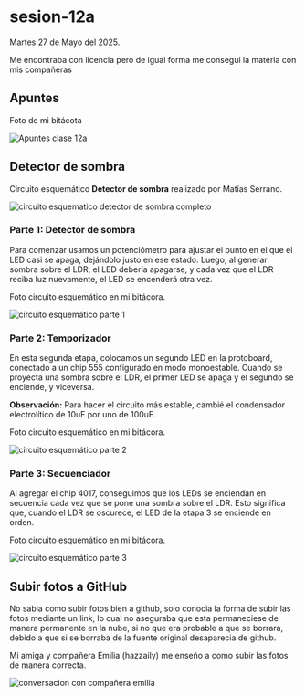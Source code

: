 # sesion-12a

Martes 27 de Mayo del 2025.

Me encontraba con licencia pero de igual forma me consegui la materia con mis compañeras

## Apuntes 

 Foto de mi bitácota

 ![Apuntes clase 12a](./archivos/apuntes_12a.JPG)

## Detector de sombra

Circuito esquemático **Detector de sombra** realizado por Matías Serrano.

 ![circuito esquematico detector de sombra completo](./archivos/detector_de_sombra_misaa.png)

### Parte 1: Detector de sombra

Para comenzar usamos un potenciómetro para ajustar el punto en el que el LED casi se apaga, dejándolo justo en ese estado. Luego, al generar sombra sobre el LDR, el LED debería apagarse, y cada vez que el LDR reciba luz nuevamente, el LED se encenderá otra vez.

Foto circuito esquemático en mi bitácora.

 ![circuito esquemático parte 1](./archivos/parte_1.JPG)


### Parte 2: Temporizador

En esta segunda etapa, colocamos un segundo LED en la protoboard, conectado a un chip 555 configurado en modo monoestable. Cuando se proyecta una sombra sobre el LDR, el primer LED se apaga y el segundo se enciende, y viceversa.

**Observación:** Para hacer el circuito más estable, cambié el condensador electrolítico de 10uF por uno de 100uF.

Foto circuito esquemático en mi bitácora.

 ![circuito esquemático parte 2](./archivos/parte_2.JPG)

### Parte 3: Secuenciador

Al agregar el chip 4017, conseguimos que los LEDs se enciendan en secuencia cada vez que se pone una sombra sobre el LDR. Esto significa que, cuando el LDR se oscurece, el LED de la etapa 3 se enciende en orden.

Foto circuito esquemático en mi bitácora.

 ![circuito esquemático parte 3](./archivos/parte_3.JPG)


## Subir fotos a GitHub

No sabia como subir fotos bien a github, solo conocia la forma de subir las fotos mediante un link, lo cual no aseguraba que esta permaneciese de manera permanente en la nube, si no que era probable a que se borrara, debido a que si se borraba de la fuente original desaparecia de github.

Mi amiga y compañera Emilia (hazzaily) me enseño a como subir las fotos de manera correcta.

 ![conversacion con compañera emilia](./archivos/conversacion_con_emilia.PNG)
